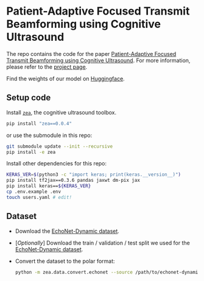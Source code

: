 # Patient-Adaptive Focused Transmit Beamforming using Cognitive Ultrasound

The repo contains the code for the paper [Patient-Adaptive Focused Transmit Beamforming using Cognitive Ultrasound](https://tue-bmd.github.io/ulsa/). For more information, please refer to the [project page](https://tue-bmd.github.io/ulsa/).

Find the weights of our model on [Huggingface](https://huggingface.co/zeahub/ulsa).

## Setup code

Install [`zea`](https://github.com/tue-bmd/zea), the cognitive ultrasound toolbox.

```bash
pip install "zea==0.0.4"
```

or use the submodule in this repo:

```bash
git submodule update --init --recursive
pip install -e zea
```

Install other dependencies for this repo:

```bash
KERAS_VER=$(python3 -c "import keras; print(keras.__version__)")
pip install tf2jax==0.3.6 pandas jaxwt dm-pix jax
pip install keras==${KERAS_VER}
cp .env.example .env
touch users.yaml # edit!
```

## Dataset

- Download the [EchoNet-Dynamic dataset](https://echonet.github.io/dynamic/index.html#dataset).

- [_Optionally_] Download the train / validation / test split we used for the [EchoNet-Dynamic dataset](https://huggingface.co/datasets/zeahub/echonet-dynamic).

- Convert the dataset to the polar format:

    ```bash
    python -m zea.data.convert.echonet --source /path/to/echonet-dynamic --target /path/to/echonet-dynamic-polar --splits /path/to/splits
    ```
